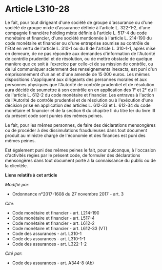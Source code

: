 # Article L310-28

Le fait, pour tout dirigeant d'une société de groupe d'assurance ou d'une société de groupe mixte d'assurance définie à
l'article L. 322-1-2, d'une compagnie financière holding mixte définie à l'article L. 517-4 du code monétaire et financier,
d'une société mentionnée à l'article L. 214-190 du code monétaire et financier ou d'une entreprise soumise au contrôle de
l'Etat en vertu de l'article L. 310-1 ou du II de l'article L. 310-1-1, après mise en demeure, de ne pas répondre aux
demandes d'information de l'Autorité de contrôle prudentiel et de résolution, ou de mettre obstacle de quelque manière que ce
soit à l'exercice par celle-ci de sa mission de contrôle, ou de lui communiquer sciemment des renseignements inexacts, est
puni d'un emprisonnement d'un an et d'une amende de 15 000 euros. Les mêmes dispositions s'appliquent aux dirigeants des
personnes morales et aux personnes physiques que l'Autorité de contrôle prudentiel et de résolution aura décidé de soumettre
à son contrôle en en application des 1° et 2° du II de l'article L. 612-2 du code monétaire et financier. Les entraves à
l'action de l'Autorité de contrôle prudentiel et de résolution ou à l'exécution d'une décision prise en application des
articles L. 612-33 et L. 612-34 du code monétaire et financier et de la section 6 du chapitre II du titre Ier du livre III du
présent code sont punies des mêmes peines. 

Le fait, pour les mêmes personnes, de faire des déclarations mensongères ou de procéder à des dissimulations frauduleuses
dans tout document produit au ministre chargé de l'économie et des finances est puni des mêmes peines. 

Est également puni des mêmes peines le fait, pour quiconque, à l'occasion d'activités régies par le présent code, de formuler
des déclarations mensongères dans tout document porté à la connaissance du public ou de la clientèle.

**Liens relatifs à cet article**

_Modifié par_:

  - Ordonnance n°2017-1608 du 27 novembre 2017 - art. 3

_Cite_:

  - Code monétaire et financier - art. L214-190
  - Code monétaire et financier - art. L517-4
  - Code monétaire et financier - art. L612-2
  - Code monétaire et financier - art. L612-33 (VT)
  - Code des assurances - art. L310-1
  - Code des assurances - art. L310-1-1
  - Code des assurances - art. L322-1-2

_Cité par_:

  - Code des assurances - art. A344-8 (Ab)
